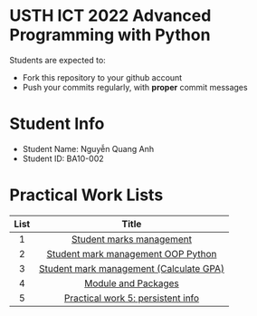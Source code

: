 USTH ICT 2022 Advanced Programming with Python
======================================================

Students are expected to:
* Fork this repository to your github account
* Push your commits regularly, with **proper** commit messages


Student Info
=========================

* Student Name: Nguyễn Quang Anh
* Student ID: BA10-002


# Practical Work Lists
| List |           Title          |
|:----:|:------------------------:|
|   1  | [Student marks management](https://github.com/quanganh2001/pp2022/tree/master/student-mark-management) |
| 2 | [Student mark management OOP Python](https://github.com/quanganh2001/pp2022/tree/master/student-mark-management-oop) |
| 3 | [Student mark management (Calculate GPA)](https://github.com/quanganh2001/pp2022/tree/master/modularization) |
| 4 | [Module and Packages](https://github.com/quanganh2001/pp2022/tree/master/pw4) |
| 5 | [Practical work 5: persistent info](https://github.com/quanganh2001/pp2022/tree/master/pw5) |
